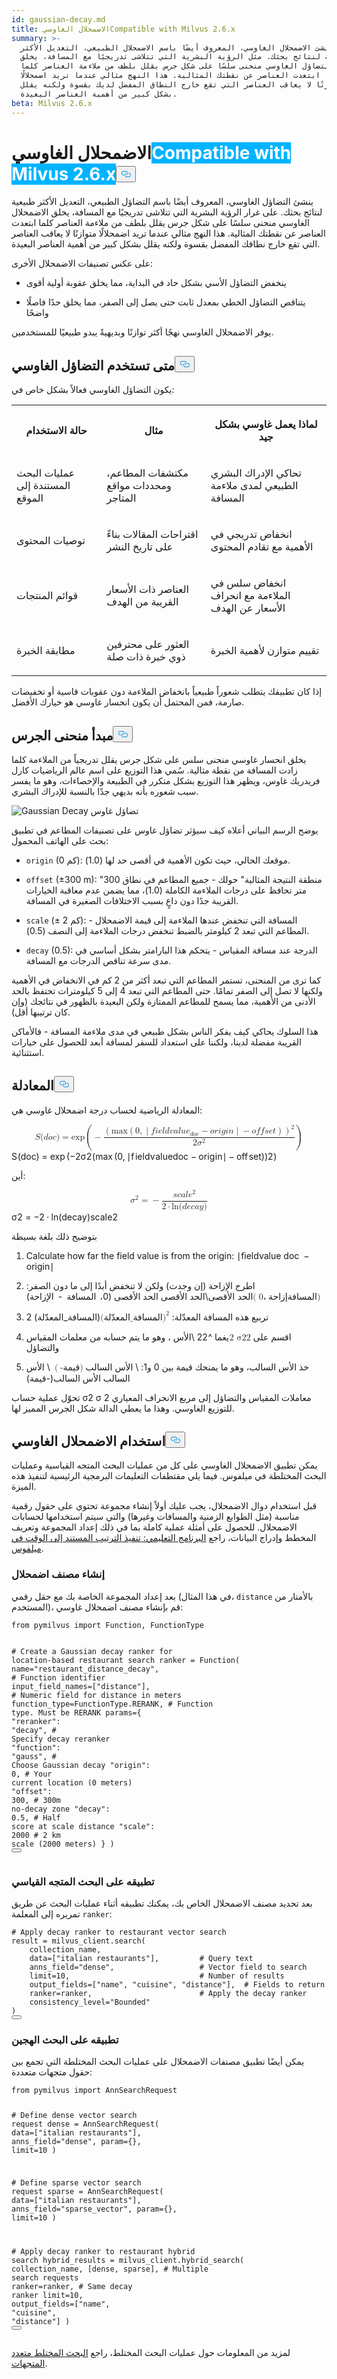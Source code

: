 ```yaml
---
id: gaussian-decay.md
title: الاضمحلال الغاوسيCompatible with Milvus 2.6.x
summary: >-
  ينشئ الاضمحلال الغاوسي، المعروف أيضًا باسم الاضمحلال الطبيعي، التعديل الأكثر
  طبيعية لنتائج بحثك. مثل الرؤية البشرية التي تتلاشى تدريجيًا مع المسافة، يخلق
  التضاؤل الغاوسي منحنى سلسًا على شكل جرس يقلل بلطف من ملاءمة العناصر كلما
  ابتعدت العناصر عن نقطتك المثالية. هذا النهج مثالي عندما تريد اضمحلالًا
  متوازنًا لا يعاقب العناصر التي تقع خارج النطاق المفضل لديك بقسوة ولكنه يقلل
  بشكل كبير من أهمية العناصر البعيدة.
beta: Milvus 2.6.x
---
```

<h1 id="Gaussian-Decay" class="common-anchor-header">الاضمحلال الغاوسي<span class="beta-tag" style="background-color:rgb(0, 179, 255);color:white" translate="no">Compatible with Milvus 2.6.x</span><button data-href="#Gaussian-Decay" class="anchor-icon" translate="no">
      <svg translate="no"
        aria-hidden="true"
        focusable="false"
        height="20"
        version="1.1"
        viewBox="0 0 16 16"
        width="16"
      >
        <path
          fill="#0092E4"
          fill-rule="evenodd"
          d="M4 9h1v1H4c-1.5 0-3-1.69-3-3.5S2.55 3 4 3h4c1.45 0 3 1.69 3 3.5 0 1.41-.91 2.72-2 3.25V8.59c.58-.45 1-1.27 1-2.09C10 5.22 8.98 4 8 4H4c-.98 0-2 1.22-2 2.5S3 9 4 9zm9-3h-1v1h1c1 0 2 1.22 2 2.5S13.98 12 13 12H9c-.98 0-2-1.22-2-2.5 0-.83.42-1.64 1-2.09V6.25c-1.09.53-2 1.84-2 3.25C6 11.31 7.55 13 9 13h4c1.45 0 3-1.69 3-3.5S14.5 6 13 6z"
        ></path>
      </svg>
    </button></h1><p>ينشئ التضاؤل الغاوسي، المعروف أيضًا باسم التضاؤل الطبيعي، التعديل الأكثر طبيعية لنتائج بحثك. على غرار الرؤية البشرية التي تتلاشى تدريجيًا مع المسافة، يخلق الاضمحلال الغاوسي منحنى سلسًا على شكل جرس يقلل بلطف من ملاءمة العناصر كلما ابتعدت العناصر عن نقطتك المثالية. هذا النهج مثالي عندما تريد اضمحلالًا متوازنًا لا يعاقب العناصر التي تقع خارج نطاقك المفضل بقسوة ولكنه يقلل بشكل كبير من أهمية العناصر البعيدة.</p>
<p>على عكس تصنيفات الاضمحلال الأخرى:</p>
<ul>
<li><p>ينخفض التضاؤل الأسي بشكل حاد في البداية، مما يخلق عقوبة أولية أقوى</p></li>
<li><p>يتناقص التضاؤل الخطي بمعدل ثابت حتى يصل إلى الصفر، مما يخلق حدًا فاصلًا واضحًا</p></li>
</ul>
<p>يوفر الاضمحلال الغاوسي نهجًا أكثر توازنًا وبديهيةً يبدو طبيعيًا للمستخدمين.</p>
<h2 id="When-to-use-Gaussian-decay" class="common-anchor-header">متى تستخدم التضاؤل الغاوسي<button data-href="#When-to-use-Gaussian-decay" class="anchor-icon" translate="no">
      <svg translate="no"
        aria-hidden="true"
        focusable="false"
        height="20"
        version="1.1"
        viewBox="0 0 16 16"
        width="16"
      >
        <path
          fill="#0092E4"
          fill-rule="evenodd"
          d="M4 9h1v1H4c-1.5 0-3-1.69-3-3.5S2.55 3 4 3h4c1.45 0 3 1.69 3 3.5 0 1.41-.91 2.72-2 3.25V8.59c.58-.45 1-1.27 1-2.09C10 5.22 8.98 4 8 4H4c-.98 0-2 1.22-2 2.5S3 9 4 9zm9-3h-1v1h1c1 0 2 1.22 2 2.5S13.98 12 13 12H9c-.98 0-2-1.22-2-2.5 0-.83.42-1.64 1-2.09V6.25c-1.09.53-2 1.84-2 3.25C6 11.31 7.55 13 9 13h4c1.45 0 3-1.69 3-3.5S14.5 6 13 6z"
        ></path>
      </svg>
    </button></h2><p>يكون التضاؤل الغاوسي فعالاً بشكل خاص في:</p>
<table>
   <tr>
     <th><p>حالة الاستخدام</p></th>
     <th><p>مثال</p></th>
     <th><p>لماذا يعمل غاوسي بشكل جيد</p></th>
   </tr>
   <tr>
     <td><p>عمليات البحث المستندة إلى الموقع</p></td>
     <td><p>مكتشفات المطاعم، ومحددات مواقع المتاجر</p></td>
     <td><p>تحاكي الإدراك البشري الطبيعي لمدى ملاءمة المسافة</p></td>
   </tr>
   <tr>
     <td><p>توصيات المحتوى</p></td>
     <td><p>اقتراحات المقالات بناءً على تاريخ النشر</p></td>
     <td><p>انخفاض تدريجي في الأهمية مع تقادم المحتوى</p></td>
   </tr>
   <tr>
     <td><p>قوائم المنتجات</p></td>
     <td><p>العناصر ذات الأسعار القريبة من الهدف</p></td>
     <td><p>انخفاض سلس في الملاءمة مع انحراف الأسعار عن الهدف</p></td>
   </tr>
   <tr>
     <td><p>مطابقة الخبرة</p></td>
     <td><p>العثور على محترفين ذوي خبرة ذات صلة</p></td>
     <td><p>تقييم متوازن لأهمية الخبرة</p></td>
   </tr>
</table>
<p>إذا كان تطبيقك يتطلب شعوراً طبيعياً بانخفاض الملاءمة دون عقوبات قاسية أو تخفيضات صارمة، فمن المحتمل أن يكون انحسار غاوسي هو خيارك الأفضل.</p>
<h2 id="Bell-curve-principle" class="common-anchor-header">مبدأ منحنى الجرس<button data-href="#Bell-curve-principle" class="anchor-icon" translate="no">
      <svg translate="no"
        aria-hidden="true"
        focusable="false"
        height="20"
        version="1.1"
        viewBox="0 0 16 16"
        width="16"
      >
        <path
          fill="#0092E4"
          fill-rule="evenodd"
          d="M4 9h1v1H4c-1.5 0-3-1.69-3-3.5S2.55 3 4 3h4c1.45 0 3 1.69 3 3.5 0 1.41-.91 2.72-2 3.25V8.59c.58-.45 1-1.27 1-2.09C10 5.22 8.98 4 8 4H4c-.98 0-2 1.22-2 2.5S3 9 4 9zm9-3h-1v1h1c1 0 2 1.22 2 2.5S13.98 12 13 12H9c-.98 0-2-1.22-2-2.5 0-.83.42-1.64 1-2.09V6.25c-1.09.53-2 1.84-2 3.25C6 11.31 7.55 13 9 13h4c1.45 0 3-1.69 3-3.5S14.5 6 13 6z"
        ></path>
      </svg>
    </button></h2><p>يخلق انحسار غاوسي منحنى سلس على شكل جرس يقلل تدريجياً من الملاءمة كلما زادت المسافة من نقطة مثالية. سُمي هذا التوزيع على اسم عالم الرياضيات كارل فريدريك غاوس، ويظهر هذا التوزيع بشكل متكرر في الطبيعة والإحصاءات، وهو ما يفسر سبب شعوره بأنه بديهي جدًا بالنسبة للإدراك البشري.</p>
<p>
  
   <span class="img-wrapper"> <img translate="no" src="/docs/v2.6.x/assets/gaussian-decay.png" alt="Gaussian Decay" class="doc-image" id="gaussian-decay" />
   </span> <span class="img-wrapper"> <span>تضاؤل غاوس</span> </span></p>
<p>يوضح الرسم البياني أعلاه كيف سيؤثر تضاؤل غاوس على تصنيفات المطاعم في تطبيق بحث على الهاتف المحمول:</p>
<ul>
<li><p><code translate="no">origin</code> (0 كم): موقعك الحالي، حيث تكون الأهمية في أقصى حد لها (1.0).</p></li>
<li><p><code translate="no">offset</code> (±300 m): "منطقة النتيجة المثالية" حولك - جميع المطاعم في نطاق 300 متر تحافظ على درجات الملاءمة الكاملة (1.0)، مما يضمن عدم معاقبة الخيارات القريبة جدًا دون داعٍ بسبب الاختلافات الصغيرة في المسافة.</p></li>
<li><p><code translate="no">scale</code> (± 2 كم): المسافة التي تنخفض عندها الملاءمة إلى قيمة الاضمحلال - المطاعم التي تبعد 2 كيلومتر بالضبط تنخفض درجات الملاءمة إلى النصف (0.5).</p></li>
<li><p><code translate="no">decay</code> (0.5): الدرجة عند مسافة المقياس - يتحكم هذا البارامتر بشكل أساسي في مدى سرعة تناقص الدرجات مع المسافة.</p></li>
</ul>
<p>كما ترى من المنحنى، تستمر المطاعم التي تبعد أكثر من 2 كم في الانخفاض في الأهمية ولكنها لا تصل إلى الصفر تمامًا. حتى المطاعم التي تبعد 4 إلى 5 كيلومترات تحتفظ بالحد الأدنى من الأهمية، مما يسمح للمطاعم الممتازة ولكن البعيدة بالظهور في نتائجك (وإن كان ترتيبها أقل).</p>
<p>هذا السلوك يحاكي كيف يفكر الناس بشكل طبيعي في مدى ملاءمة المسافة - فالأماكن القريبة مفضلة لدينا، ولكننا على استعداد للسفر لمسافة أبعد للحصول على خيارات استثنائية.</p>
<h2 id="Formula" class="common-anchor-header">المعادلة<button data-href="#Formula" class="anchor-icon" translate="no">
      <svg translate="no"
        aria-hidden="true"
        focusable="false"
        height="20"
        version="1.1"
        viewBox="0 0 16 16"
        width="16"
      >
        <path
          fill="#0092E4"
          fill-rule="evenodd"
          d="M4 9h1v1H4c-1.5 0-3-1.69-3-3.5S2.55 3 4 3h4c1.45 0 3 1.69 3 3.5 0 1.41-.91 2.72-2 3.25V8.59c.58-.45 1-1.27 1-2.09C10 5.22 8.98 4 8 4H4c-.98 0-2 1.22-2 2.5S3 9 4 9zm9-3h-1v1h1c1 0 2 1.22 2 2.5S13.98 12 13 12H9c-.98 0-2-1.22-2-2.5 0-.83.42-1.64 1-2.09V6.25c-1.09.53-2 1.84-2 3.25C6 11.31 7.55 13 9 13h4c1.45 0 3-1.69 3-3.5S14.5 6 13 6z"
        ></path>
      </svg>
    </button></h2><p>المعادلة الرياضية لحساب درجة اضمحلال غاوسي هي:</p>
<p><span class="katex-display" translate="no"><span class="katex"><span class="katex-mathml"><math xmlns="http://www.w3.org/1998/Math/MathML" display="block"><semantics><mrow><mi>S</mi><mo stretchy="false">(</mo><mi>d</mi><mi>o</mi><mi>c</mi><mo stretchy="false">)</mo><mo>=</mo><mi>exp</mi><mo>⁡</mo><mrow><mo fence="true">(</mo><mo>−</mo><mfrac><msup><mrow><mo fence="true">(</mo><mi>max</mi><mo>⁡</mo><mrow><mo fence="true">(</mo><mn>0</mn><mo separator="true">,</mo><mrow><mo fence="true">∣</mo><mi>f</mi><mi>i</mi><mi>e</mi><mi>l</mi><mi>d</mi><mi>v</mi><mi>a</mi><mi>l</mi><mi>u</mi><msub><mi>e</mi><mrow><mi>d</mi><mi>o</mi><mi>c</mi></mrow></msub><mo>−</mo><mi>o</mi><mi>r</mi><mi>i</mi><mi>g</mi><mi>i</mi><mi>n</mi><mo fence="true">∣</mo></mrow><mo>−</mo><mi>o</mi><mi>f</mi><mi>f</mi><mi>s</mi><mi>e</mi><mi>t</mi><mo fence="true">)</mo></mrow><mo fence="true">)</mo></mrow><mn>2</mn></msup><mrow><mn>2</mn><msup><mi>σ</mi><mn>2</mn></msup></mrow></mfrac><mo fence="true">)</mo></mrow></mrow><annotation encoding="application/x-tex">S(doc) = \exp\left( -\frac{\left( \max\left(0, \left|fieldvalue_{doc} - origin\right| - offset \right) \right)^2}{2\sigma^2} \right)</annotation></semantics></math></span><span class="katex-html" aria-hidden="true"><span class="base"><span class="strut" style="height:1em;vertical-align:-0.25em;"></span><span class="mord mathnormal" style="margin-right:0.05764em;">S</span><span class="mopen">(</span><span class="mord mathnormal">d</span><span class="mord mathnormal">oc</span><span class="mclose">)</span><span class="mspace" style="margin-right:0.2778em;"></span><span class="mrel">=</span><span class="mspace" style="margin-right:0.2778em;"></span></span><span class="base"><span class="strut" style="height:3em;vertical-align:-1.25em;"></span><span class="mop">exp</span><span class="mspace" style="margin-right:0.1667em;"></span><span class="minner"><span class="mopen delimcenter" style="top:0em;"><span class="delimsizing size4">(</span></span><span class="mord">−</span><span class="mord"><span class="mopen nulldelimiter"></span><span class="mfrac"><span class="vlist-t vlist-t2"><span class="vlist-r"><span class="vlist" style="height:1.631em;"><span style="top:-2.314em;"><span class="pstrut" style="height:3em;"></span><span class="mord"><span class="mord">2</span><span class="mord"><span class="mord mathnormal" style="margin-right:0.03588em;">σ</span><span class="msupsub"><span class="vlist-t"><span class="vlist-r"><span class="vlist" style="height:0.7401em;"><span style="top:-2.989em;margin-right:0.05em;"><span class="pstrut" style="height:2.7em;"></span><span class="sizing reset-size6 size3 mtight"><span class="mord mtight">2</span></span></span></span></span></span></span></span></span></span><span style="top:-3.23em;"><span class="pstrut" style="height:3em;"></span><span class="frac-line" style="border-bottom-width:0.04em;"></span></span><span style="top:-3.677em;"><span class="pstrut" style="height:3em;"></span><span class="mord"><span class="minner"><span class="minner"><span class="mopen delimcenter" style="top:0em;">(</span><span class="mop">max</span><span class="mspace" style="margin-right:0.1667em;"></span><span class="minner"><span class="mopen delimcenter" style="top:0em;">(</span><span class="mord">0</span><span class="mpunct">,</span><span class="mspace" style="margin-right:0.1667em;"></span><span class="minner"><span class="mopen delimcenter" style="top:0em;">∣</span><span class="mord mathnormal" style="margin-right:0.10764em;">f</span><span class="mord mathnormal">i</span><span class="mord mathnormal">e</span><span class="mord mathnormal" style="margin-right:0.01968em;">l</span><span class="mord mathnormal">d</span><span class="mord mathnormal" style="margin-right:0.03588em;">v</span><span class="mord mathnormal">a</span><span class="mord mathnormal" style="margin-right:0.01968em;">l</span><span class="mord mathnormal">u</span><span class="mord"><span class="mord mathnormal">e</span><span class="msupsub"><span class="vlist-t vlist-t2"><span class="vlist-r"><span class="vlist" style="height:0.3361em;"><span style="top:-2.55em;margin-left:0em;margin-right:0.05em;"><span class="pstrut" style="height:2.7em;"></span><span class="sizing reset-size6 size3 mtight"><span class="mord mtight"><span class="mord mathnormal mtight">d</span><span class="mord mathnormal mtight">oc</span></span></span></span></span><span class="vlist-s">​</span></span><span class="vlist-r"><span class="vlist" style="height:0.15em;"><span></span></span></span></span></span></span><span class="mspace" style="margin-right:0.2222em;"></span><span class="mbin">−</span><span class="mspace" style="margin-right:0.2222em;"></span><span class="mord mathnormal" style="margin-right:0.02778em;">or</span><span class="mord mathnormal">i</span><span class="mord mathnormal" style="margin-right:0.03588em;">g</span><span class="mord mathnormal">in</span><span class="mclose delimcenter" style="top:0em;">∣</span></span><span class="mspace" style="margin-right:0.2222em;"></span><span class="mbin">−</span><span class="mspace" style="margin-right:0.2222em;"></span><span class="mord mathnormal">o</span><span class="mord mathnormal" style="margin-right:0.10764em;">ff</span><span class="mord mathnormal">se</span><span class="mord mathnormal">t</span><span class="mclose delimcenter" style="top:0em;">)</span></span><span class="mclose delimcenter" style="top:0em;">)</span></span><span class="msupsub"><span class="vlist-t"><span class="vlist-r"><span class="vlist" style="height:0.954em;"><span style="top:-3.2029em;margin-right:0.05em;"><span class="pstrut" style="height:2.7em;"></span><span class="sizing reset-size6 size3 mtight"><span class="mord mtight">2</span></span></span></span></span></span></span></span></span></span></span><span class="vlist-s">​</span></span><span class="vlist-r"><span class="vlist" style="height:0.686em;"><span></span></span></span></span></span><span class="mclose nulldelimiter"></span></span><span class="mclose delimcenter" style="top:0em;"><span class="delimsizing size4">)</span></span></span></span></span></span></span></p>
<p>أين:</p>
<p><span class="katex-display" translate="no"><span class="katex"><span class="katex-mathml"><math xmlns="http://www.w3.org/1998/Math/MathML" display="block"><semantics><mrow><msup><mi>σ</mi><mn>2</mn></msup><mo>=</mo><mo>−</mo><mfrac><mrow><mi>s</mi><mi>c</mi><mi>a</mi><mi>l</mi><msup><mi>e</mi><mn>2</mn></msup></mrow><mrow><mn>2</mn><mo>⋅</mo><mi>ln</mi><mo>⁡</mo><mo stretchy="false">(</mo><mi>d</mi><mi>e</mi><mi>c</mi><mi>a</mi><mi>y</mi><mo stretchy="false">)</mo></mrow></mfrac></mrow><annotation encoding="application/x-tex">\sigma^2 = -\frac{scale^2}{2 \cdot \ln(decay)}</annotation></semantics></math></span><span class="katex-html" aria-hidden="true"><span class="base"><span class="strut" style="height:0.8641em;"></span><span class="mord"><span class="mord mathnormal" style="margin-right:0.03588em;">σ</span><span class="msupsub"><span class="vlist-t"><span class="vlist-r"><span class="vlist" style="height:0.8641em;"><span style="top:-3.113em;margin-right:0.05em;"><span class="pstrut" style="height:2.7em;"></span><span class="sizing reset-size6 size3 mtight"><span class="mord mtight">2</span></span></span></span></span></span></span></span><span class="mspace" style="margin-right:0.2778em;"></span><span class="mrel">=</span><span class="mspace" style="margin-right:0.2778em;"></span></span><span class="base"><span class="strut" style="height:2.4271em;vertical-align:-0.936em;"></span><span class="mord">−</span><span class="mord"><span class="mopen nulldelimiter"></span><span class="mfrac"><span class="vlist-t vlist-t2"><span class="vlist-r"><span class="vlist" style="height:1.4911em;"><span style="top:-2.314em;"><span class="pstrut" style="height:3em;"></span><span class="mord"><span class="mord">2</span><span class="mspace" style="margin-right:0.2222em;"></span><span class="mbin">⋅</span><span class="mspace" style="margin-right:0.2222em;"></span><span class="mop">ln</span><span class="mopen">(</span><span class="mord mathnormal">d</span><span class="mord mathnormal">ec</span><span class="mord mathnormal">a</span><span class="mord mathnormal" style="margin-right:0.03588em;">y</span><span class="mclose">)</span></span></span><span style="top:-3.23em;"><span class="pstrut" style="height:3em;"></span><span class="frac-line" style="border-bottom-width:0.04em;"></span></span><span style="top:-3.677em;"><span class="pstrut" style="height:3em;"></span><span class="mord"><span class="mord mathnormal">sc</span><span class="mord mathnormal">a</span><span class="mord mathnormal" style="margin-right:0.01968em;">l</span><span class="mord"><span class="mord mathnormal">e</span><span class="msupsub"><span class="vlist-t"><span class="vlist-r"><span class="vlist" style="height:0.8141em;"><span style="top:-3.063em;margin-right:0.05em;"><span class="pstrut" style="height:2.7em;"></span><span class="sizing reset-size6 size3 mtight"><span class="mord mtight">2</span></span></span></span></span></span></span></span></span></span></span><span class="vlist-s">​</span></span><span class="vlist-r"><span class="vlist" style="height:0.936em;"><span></span></span></span></span></span><span class="mclose nulldelimiter"></span></span></span></span></span></span></p>
<p>بتوضيح ذلك بلغة بسيطة</p>
<ol>
<li><p>Calculate how far the field value is from the origin: <span class="katex"><span class="katex-mathml"><math xmlns="http://www.w3.org/1998/Math/MathML"><semantics><annotation encoding="application/x-tex"> ∣fieldvaluedoc−origin∣|fieldvalue_{doc} - origin|</annotation></semantics></math></span><span class="katex-html" aria-hidden="true"><span class="base"><span class="strut" style="height:1em;vertical-align:-0.25em;"></span><span class="mord"><span class="mord mathnormal">∣fieldvalue</span></span></span></span></span><span class="pstrut" style="height:2.7em;"></span> <span class="katex"><span class="katex-html" aria-hidden="true"><span class="base"><span class="mord"><span class="msupsub"><span class="vlist-t vlist-t2"><span class="vlist-r"><span class="vlist-s">doc​</span></span></span></span></span></span></span></span><span class="vlist-r"><span class="vlist" style="height:0.15em;"><span></span></span></span> <span class="katex"><span class="katex-html" aria-hidden="true"><span class="base"><span class="mspace" style="margin-right:0.2222em;"></span><span class="mbin">−</span></span></span></span><span class="mspace" style="margin-right:0.2222em;"></span> <span class="katex"><span class="katex-html" aria-hidden="true"><span class="base"><span class="strut" style="height:1em;vertical-align:-0.25em;"></span><span class="mord">origin∣</span></span></span></span></p></li>
<li><p>اطرح الإزاحة (إن وجدت) ولكن لا تنخفض أبدًا إلى ما دون الصفر: <span class="katex"><span class="katex-mathml"><math xmlns="http://www.w3.org/1998/Math/MathML"><semantics><mrow><mi>الحد الأقصى</mi><mo stretchy="false">(</mo><mo separator="true">0،</mo><mi>إزاحة</mi><mi>المسافة</mi><mo stretchy="false">)</mo></mrow></semantics></math></span></span>\الحد الأقصى <span class="katex"><span class="katex-mathml"><math xmlns="http://www.w3.org/1998/Math/MathML"><semantics><annotation encoding="application/x-tex">(0، المسافة - الإزاحة)</annotation></semantics></math></span><span class="katex-html" aria-hidden="true"><span class="base"><span class="strut" style="height:1em;vertical-align:-0.25em;"></span><span class="mord mathnormal">الحد الأ</span><span class="mop"></span><span class="mbin">قص</span></span><span class="base"><span class="mord mathnormal">ى (0،</span></span></span></span><span class="mspace" style="margin-right:0.1667em;"></span><span class="base"><span class="mord mathnormal"></span></span> <span class="katex"><span class="katex-html" aria-hidden="true"><span class="base"><span class="mord mathnormal">المسافة </span></span></span></span><span class="mspace" style="margin-right:0.2222em;"></span><span class="base"><span class="mord mathnormal"> </span></span> <span class="katex"><span class="katex-html" aria-hidden="true"><span class="base"><span class="mord mathnormal">-</span></span></span></span><span class="mspace" style="margin-right:0.2222em;"></span><span class="base"><span class="mord mathnormal"></span></span> <span class="katex"><span class="katex-html" aria-hidden="true"><span class="base"> <span class="strut" style="height:1em;vertical-align:-0.25em;"></span> <span class="mord mathnormal">الإزاحة</span><span class="mclose">)</span></span></span></span></p></li>
<li><p>تربيع هذه المسافة المعدّلة: <span class="katex"><span class="katex-mathml"><math xmlns="http://www.w3.org/1998/Math/MathML"><semantics><mrow><mo stretchy="false">(</mo><mi>المسافة_المعدّلة</mi><msup><mo stretchy="false">)</mo><mn>2</mn></msup></mrow><annotation encoding="application/x-tex">(المسافة المعدّلة \\المسافة المعدّلة) ^2</annotation></semantics></math></span><span class="katex-html" aria-hidden="true"><span class="base"><span class="strut" style="height:1.1241em;vertical-align:-0.31em;"></span><span class="mord mathnormal">(</span><span class="mord mathnormal">المسافة_المعدّلة</span><span class="mclose"><span class="mclose">)</span></span></span></span></span><span class="pstrut" style="height:2.7em;"></span> 2</p></li>
<li><p>اقسم على <span class="katex"><span class="katex-mathml"><math xmlns="http://www.w3.org/1998/Math/MathML"><semantics><mrow><mn>2 σ22</mn></mrow><annotation encoding="application/x-tex">\س</annotation></semantics></math></span><span class="katex-html" aria-hidden="true"><span class="base"><span class="mord"><span class="msupsub"><span class="vlist-t"><span class="vlist-r"><span class="vlist" style="height:0.8141em;"><span style="top:-3.063em;margin-right:0.05em;"><span class="sizing reset-size6 size3 mtight"><span class="mord mtight">يغما ^2</span></span></span></span></span></span></span></span><span class="strut" style="height:0.8141em;"></span><span class="mord"><span class="msupsub"><span class="vlist-t"><span class="vlist-r"><span class="vlist" style="height:0.8141em;"><span style="top:-3.063em;margin-right:0.05em;"><span class="sizing reset-size6 size3 mtight"><span class="mord mtight">2 \الأس</span></span><span class="pstrut" style="height:2.7em;"></span><span class="sizing reset-size6 size3 mtight"><span class="mord mtight"> ،</span></span></span></span></span></span></span></span></span></span></span> وهو ما يتم حسابه من معلمات المقياس والتضاؤل</p></li>
<li><p>خذ الأس السالب، وهو ما يمنحك قيمة بين 0 و1: \ <span class="katex"><span class="katex-mathml"><math xmlns="http://www.w3.org/1998/Math/MathML"><semantics><mrow><mi>الأس</mi></mrow></semantics></math></span></span> السالب <span class="katex"><span class="katex-mathml"><math xmlns="http://www.w3.org/1998/Math/MathML"><semantics><mrow><mo>(</mo><mi>-قيمة</mi><mo stretchy="false">)</mo></mrow></semantics></math></span></span> \ الأس السالب <span class="katex"><span class="katex-mathml"><math xmlns="http://www.w3.org/1998/Math/MathML"><semantics><annotation encoding="application/x-tex">(-قيمة)</annotation></semantics></math></span><span class="katex-html" aria-hidden="true"><span class="base"><span class="strut" style="height:1em;vertical-align:-0.25em;"></span><span class="mop">الأس السالب</span><span class="mord">(</span><span class="mord mathnormal">-قيمة</span><span class="mclose">)</span></span></span></span></p></li>
</ol>
<p>تحوّل عملية حساب σ2 <span class="katex"><span class="katex-mathml"><math xmlns="http://www.w3.org/1998/Math/MathML"><semantics><annotation encoding="application/x-tex">\سيغما^{2}</annotation></semantics></math></span><span class="katex-html" aria-hidden="true"><span class="base"><span class="strut" style="height:0.8141em;"></span><span class="mord"><span class="mord mathnormal" style="margin-right:0.03588em;">σ</span></span></span></span></span><span class="pstrut" style="height:2.7em;"></span> 2 معاملات المقياس والتضاؤل إلى مربع الانحراف المعياري للتوزيع الغاوسي. وهذا ما يعطي الدالة شكل الجرس المميز لها.</p>
<h2 id="Use-Gaussian-decay" class="common-anchor-header">استخدام الاضمحلال الغاوسي<button data-href="#Use-Gaussian-decay" class="anchor-icon" translate="no">
      <svg translate="no"
        aria-hidden="true"
        focusable="false"
        height="20"
        version="1.1"
        viewBox="0 0 16 16"
        width="16"
      >
        <path
          fill="#0092E4"
          fill-rule="evenodd"
          d="M4 9h1v1H4c-1.5 0-3-1.69-3-3.5S2.55 3 4 3h4c1.45 0 3 1.69 3 3.5 0 1.41-.91 2.72-2 3.25V8.59c.58-.45 1-1.27 1-2.09C10 5.22 8.98 4 8 4H4c-.98 0-2 1.22-2 2.5S3 9 4 9zm9-3h-1v1h1c1 0 2 1.22 2 2.5S13.98 12 13 12H9c-.98 0-2-1.22-2-2.5 0-.83.42-1.64 1-2.09V6.25c-1.09.53-2 1.84-2 3.25C6 11.31 7.55 13 9 13h4c1.45 0 3-1.69 3-3.5S14.5 6 13 6z"
        ></path>
      </svg>
    </button></h2><p>يمكن تطبيق الاضمحلال الغاوسي على كل من عمليات البحث المتجه القياسية وعمليات البحث المختلطة في ميلفوس. فيما يلي مقتطفات التعليمات البرمجية الرئيسية لتنفيذ هذه الميزة.</p>
<div class="alert note">
<p>قبل استخدام دوال الاضمحلال، يجب عليك أولاً إنشاء مجموعة تحتوي على حقول رقمية مناسبة (مثل الطوابع الزمنية والمسافات وغيرها) والتي سيتم استخدامها لحسابات الاضمحلال. للحصول على أمثلة عملية كاملة بما في ذلك إعداد المجموعة وتعريف المخطط وإدراج البيانات، راجع <a href="/docs/ar/tutorial-implement-a-time-based-ranking-in-milvus.md">البرنامج التعليمي: تنفيذ الترتيب المستند إلى الوقت في ميلفوس</a>.</p>
</div>
<h3 id="Create-a-decay-ranker" class="common-anchor-header">إنشاء مصنف اضمحلال</h3><p>بعد إعداد المجموعة الخاصة بك مع حقل رقمي (في هذا المثال، <code translate="no">distance</code> بالأمتار من المستخدم)، قم بإنشاء مصنف اضمحلال غاوسي:</p>
<pre><code translate="no" class="language-python"><span class="hljs-keyword">from</span> pymilvus <span class="hljs-keyword">import</span> Function, FunctionType

<span class="hljs-comment"># Create a Gaussian decay ranker for location-based restaurant search</span>
ranker = Function(
    name=<span class="hljs-string">&quot;restaurant_distance_decay&quot;</span>,     <span class="hljs-comment"># Function identifier</span>
    input_field_names=[<span class="hljs-string">&quot;distance&quot;</span>],       <span class="hljs-comment"># Numeric field for distance in meters</span>
    function_type=FunctionType.RERANK,    <span class="hljs-comment"># Function type. Must be RERANK</span>
    params={
        <span class="hljs-string">&quot;reranker&quot;</span>: <span class="hljs-string">&quot;decay&quot;</span>,              <span class="hljs-comment"># Specify decay reranker</span>
        <span class="hljs-string">&quot;function&quot;</span>: <span class="hljs-string">&quot;gauss&quot;</span>,              <span class="hljs-comment"># Choose Gaussian decay</span>
        <span class="hljs-string">&quot;origin&quot;</span>: <span class="hljs-number">0</span>,                      <span class="hljs-comment"># Your current location (0 meters)</span>
        <span class="hljs-string">&quot;offset&quot;</span>: <span class="hljs-number">300</span>,                    <span class="hljs-comment"># 300m no-decay zone</span>
        <span class="hljs-string">&quot;decay&quot;</span>: <span class="hljs-number">0.5</span>,                     <span class="hljs-comment"># Half score at scale distance</span>
        <span class="hljs-string">&quot;scale&quot;</span>: <span class="hljs-number">2000</span>                     <span class="hljs-comment"># 2 km scale (2000 meters)</span>
    }
)
<button class="copy-code-btn"></button></code></pre>
<h3 id="Apply-to-standard-vector-search" class="common-anchor-header">تطبيقه على البحث المتجه القياسي</h3><p>بعد تحديد مصنف الاضمحلال الخاص بك، يمكنك تطبيقه أثناء عمليات البحث عن طريق تمريره إلى المعلمة <code translate="no">ranker</code>:</p>
<pre><code translate="no" class="language-python"><span class="hljs-comment"># Apply decay ranker to restaurant vector search</span>
result = milvus_client.search(
    collection_name,
    data=[<span class="hljs-string">&quot;italian restaurants&quot;</span>],         <span class="hljs-comment"># Query text</span>
    anns_field=<span class="hljs-string">&quot;dense&quot;</span>,                   <span class="hljs-comment"># Vector field to search</span>
    limit=<span class="hljs-number">10</span>,                             <span class="hljs-comment"># Number of results</span>
    output_fields=[<span class="hljs-string">&quot;name&quot;</span>, <span class="hljs-string">&quot;cuisine&quot;</span>, <span class="hljs-string">&quot;distance&quot;</span>],  <span class="hljs-comment"># Fields to return</span>
<span class="highlighted-wrapper-line">    ranker=ranker,                        <span class="hljs-comment"># Apply the decay ranker</span></span>
    consistency_level=<span class="hljs-string">&quot;Bounded&quot;</span>
)
<button class="copy-code-btn"></button></code></pre>
<h3 id="Apply-to-hybrid-search" class="common-anchor-header">تطبيقه على البحث الهجين</h3><p>يمكن أيضًا تطبيق مصنفات الاضمحلال على عمليات البحث المختلطة التي تجمع بين حقول متجهات متعددة:</p>
<pre><code translate="no" class="language-python"><span class="hljs-keyword">from</span> pymilvus <span class="hljs-keyword">import</span> AnnSearchRequest

<span class="hljs-comment"># Define dense vector search request</span>
dense = AnnSearchRequest(
    data=[<span class="hljs-string">&quot;italian restaurants&quot;</span>],
    anns_field=<span class="hljs-string">&quot;dense&quot;</span>,
    param={},
    limit=<span class="hljs-number">10</span>
)

<span class="hljs-comment"># Define sparse vector search request</span>
sparse = AnnSearchRequest(
    data=[<span class="hljs-string">&quot;italian restaurants&quot;</span>],
    anns_field=<span class="hljs-string">&quot;sparse_vector&quot;</span>,
    param={},
    limit=<span class="hljs-number">10</span>
)

<span class="hljs-comment"># Apply decay ranker to restaurant hybrid search</span>
hybrid_results = milvus_client.hybrid_search(
    collection_name,
    [dense, sparse],                      <span class="hljs-comment"># Multiple search requests</span>
<span class="highlighted-wrapper-line">    ranker=ranker,                        <span class="hljs-comment"># Same decay ranker</span></span>
    limit=<span class="hljs-number">10</span>,
    output_fields=[<span class="hljs-string">&quot;name&quot;</span>, <span class="hljs-string">&quot;cuisine&quot;</span>, <span class="hljs-string">&quot;distance&quot;</span>]
)
<button class="copy-code-btn"></button></code></pre>
<p>لمزيد من المعلومات حول عمليات البحث المختلط، راجع <a href="/docs/ar/multi-vector-search.md">البحث المختلط متعدد المتجهات</a>.</p>
